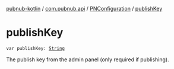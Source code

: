 [pubnub-kotlin](../../index.md) / [com.pubnub.api](../index.md) / [PNConfiguration](index.md) / [publishKey](./publish-key.md)

# publishKey

`var publishKey: `[`String`](https://kotlinlang.org/api/latest/jvm/stdlib/kotlin/-string/index.html)

The publish key from the admin panel (only required if publishing).

